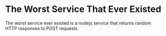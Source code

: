 # The Worst Service That Ever Existed 

The worst service ever existed is a nodejs service that returns random HTTP responses to POST requests.